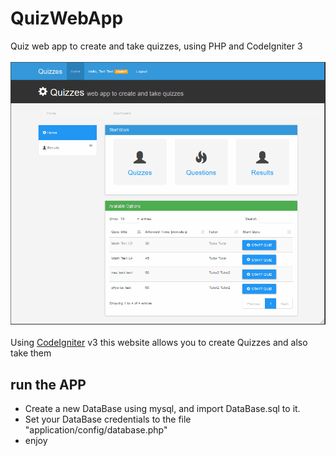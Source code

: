 # QuizWebApp
Quiz web app to create and take quizzes, using PHP and CodeIgniter 3
<br><br>
![Quizzes](./Quizzes.gif "Quizzes")<br />
<br>
Using [CodeIgniter](https://codeigniter.com/ "CodeIgniter") v3 this website allows you to create Quizzes and also take them

## run the APP
- Create a new DataBase using mysql, and import DataBase.sql to it.
- Set your DataBase credentials to the file "application/config/database.php"
- enjoy

